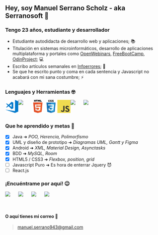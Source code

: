 ## Hey, soy Manuel Serrano Scholz - aka Serranosoft 👋

### Tengo 23 años, estudiante y desarrollador
- Estudiante autodidacta de desarrollo web y aplicaciones; 📚
- Titulación en sistemas microinformáticos, desarrollo de aplicaciones multiplataforma y portales como [OpenWebinars](https://openwebinars.net/), [FreeBootCamp](https://freecodecamp.org), [OdinProject](https://.theodinproject.com/); 💻
- Escribo artículos semanales en [Infoerrores](https://infoerrores.com/); 🤖
- Se que he escrito punto y coma en cada sentencia y Javascript no acabará con mi sana costumbre; ⚡

### Lenguajes y Herramientas 🤓

<img width="42px" align="left" src="https://raw.githubusercontent.com/github/explore/80688e429a7d4ef2fca1e82350fe8e3517d3494d/topics/visual-studio-code/visual-studio-code.png" />
<img width="42px" align="left" src="https://www.flaticon.es/svg/static/icons/svg/226/226777.svg" />
<img width="42px" align="left" src="https://raw.githubusercontent.com/github/explore/80688e429a7d4ef2fca1e82350fe8e3517d3494d/topics/html/html.png" />
<img width="42px" align="left" src="https://raw.githubusercontent.com/github/explore/80688e429a7d4ef2fca1e82350fe8e3517d3494d/topics/css/css.png" />
<img width="42px" align="left" src="https://raw.githubusercontent.com/github/explore/80688e429a7d4ef2fca1e82350fe8e3517d3494d/topics/javascript/javascript.png" />
<img width="42px" align="left" src="https://www.flaticon.es/svg/static/icons/svg/1199/1199128.svg" />
<img width="42px" align="left" src="https://www.flaticon.es/svg/static/icons/svg/38/38002.svg" />

<br />
<br />
<br />

### Que he aprendido y metas 🌱

- [x] Java ➜ *POO, Herencia, Polimorfismo*
- [x] UML y diseño de prototipo ➜ *Diagramas UML, Gantt y Figma*
- [x] Android ➜ *XML, Material Design, Asynctasks*
- [x] BDD ➜ *MySQL, Room*
- [x] HTML5 / CSS3 ➜ *Flexbox, position, grid*
- [ ] Javascript Puro ➜ Es hora de enterrar Jquery 😈
- [ ] React.js

### ¡Encuéntrame por aquí! 😉

[<img width="42px" align="left" src="https://www.flaticon.es/svg/static/icons/svg/174/174855.svg" />](https://instagram.com/manuuscholz/)
[<img width="42px" align="left" src="https://www.flaticon.es/svg/static/icons/svg/174/174857.svg" />](https://www.linkedin.com/in/manuel-serrano-scholz/)
[<img width="42px" align="left" src="https://www.flaticon.es/svg/static/icons/svg/733/733579.svg" />](https://twitter.com/infoerrores/)
[<img width="42px" align="left" src="https://www.flaticon.es/svg/static/icons/svg/733/733547.svg" />](https://facebook.com/profile.php?id=100007885786688)

<br />
<br />
<br />

#### O aquí tienes mi correo 🤠

> manuel.serrano943@gmail.com


